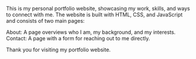 This is my personal portfolio website, showcasing my work, skills, and ways to connect with me. The website is built with HTML, CSS, and JavaScript and consists of two main pages:

About: A page overviews who I am, my background, and my interests.
Contact: A page with a form for reaching out to me directly.

Thank you for visiting my portfolio website.
